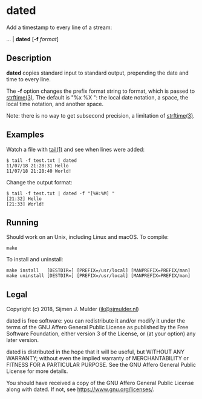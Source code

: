 dated
=====

Add a timestamp to every line of a stream:

... | **dated** [**-f** *format*]


Description
-----------

**dated** copies standard input to standard output, prepending the date and
time to every line.

The **-f** option changes the prefix format string to format, which is passed
to [strftime(3)](http://man.openbsd.org/strftime.3). The default is "%x %X ":
the local date notation, a space, the local time notation, and another space.

Note: there is no way to get subsecond precision, a limitation of
[strftime(3)](http://man.openbsd.org/strftime.3).


Examples
--------

Watch a file with [tail(1)](http://man.openbsd.org/tail.1) and see when lines
were added:

    $ tail -f test.txt | dated
    11/07/18 21:28:31 Hello
    11/07/18 21:28:40 World!

Change the output format:

    $ tail -f test.txt | dated -f "[%H:%M] "
    [21:32] Hello
    [21:33] World!


Running
-------

Should work on an Unix, including Linux and macOS. To compile:

    make

To install and uninstall:

    make install   [DESTDIR=] [PREFIX=/usr/local] [MANPREFIX=PREFIX/man]
    make uninstall [DESTDIR=] [PREFIX=/usr/local] [MANPREFIX=PREFIX/man]


Legal
-----

Copyright (c) 2018, Sijmen J. Mulder (<ik@sjmulder.nl>)

dated is free software: you can redistribute it and/or modify it under
the terms of the GNU Affero General Public License as published by the Free
Software Foundation, either version 3 of the License, or (at your option)
any later version.

dated is distributed in the hope that it will be useful, but WITHOUT ANY
WARRANTY; without even the implied warranty of MERCHANTABILITY or FITNESS
FOR A PARTICULAR PURPOSE. See the GNU Affero General Public License for
more details.

You should have received a copy of the GNU Affero General Public License
along with dated. If not, see <https://www.gnu.org/licenses/>.
